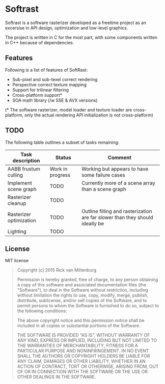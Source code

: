 # Softrast

Softrast is a software rasterizer developed as a freetime project as an excersise in API design, optimization and low-level graphics.

The project is written in C for the most part, with some components written in C++ because of dependencies.

## Features

Following is a list of features of SoftRast:

* Sub-pixel and sub-texel correct rendering
* Perspective correct texture mapping
* Support for trilinear filtering
* Cross-platform support*
* SOA math library (/w SSE & AVX versions)

(* The software rasterizer, model loader and texture loader are cross-platform, only the actual rendering API initialization is not cross-platform)

## TODO

The following table outlines a subset of tasks remaining:

| Task description        | Status           | Comment                                                                      |
|-------------------------|------------------|------------------------------------------------------------------------------|
| AABB frustum culling    | Work in progress | Working but appears to have some failure cases                               |
| Implement scene graph   | TODO             | Currently more of a scene array than a scene graph                           |
| Rasterizer cleanup      | TODO             |                                                                              |
| Rasterizer optimization | TODO             | Outline filling and rasterization are far slower than they should ideally be |
| Lighting                | TODO             |                                                                              |

## License

MIT license

> Copyright (c) 2015 Rick van Miltenburg
> 
> Permission is hereby granted, free of charge, to any person obtaining a copy of this software and associated documentation files (the "Software"), to deal in the Software without restriction, including without limitation the rights to use, copy, modify, merge, publish, distribute, sublicense, and/or sell copies of the Software, and to permit persons to whom the Software is furnished to do so, subject to the following conditions:
> 
> The above copyright notice and this permission notice shall be included in all copies or substantial portions of the Software.
> 
> THE SOFTWARE IS PROVIDED "AS IS", WITHOUT WARRANTY OF ANY KIND, EXPRESS OR IMPLIED, INCLUDING BUT NOT LIMITED TO THE WARRANTIES OF MERCHANTABILITY, FITNESS FOR A PARTICULAR PURPOSE AND NONINFRINGEMENT. IN NO EVENT SHALL THE AUTHORS OR COPYRIGHT HOLDERS BE LIABLE FOR ANY CLAIM, DAMAGES OR OTHER LIABILITY, WHETHER IN AN ACTION OF CONTRACT, TORT OR OTHERWISE, ARISING FROM, OUT OF OR IN CONNECTION WITH THE SOFTWARE OR THE USE OR OTHER DEALINGS IN THE SOFTWARE.